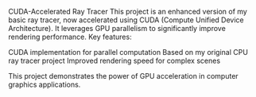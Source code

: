 CUDA-Accelerated Ray Tracer
This project is an enhanced version of my basic ray tracer, now accelerated using CUDA (Compute Unified Device Architecture). It leverages GPU parallelism to significantly improve rendering performance.
Key features:

CUDA implementation for parallel computation
Based on my original CPU ray tracer project
Improved rendering speed for complex scenes

This project demonstrates the power of GPU acceleration in computer graphics applications.